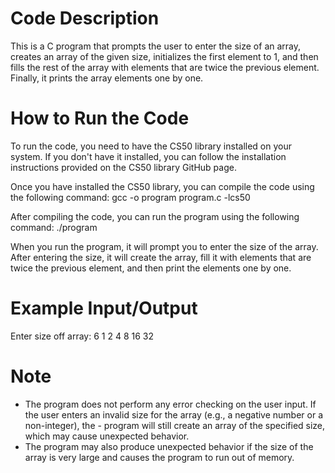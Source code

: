# Code Description
This is a C program that prompts the user to enter the size of an array, creates an array of the given size, initializes the first element to 1, and then fills the rest of the array with elements that are twice the previous element. Finally, it prints the array elements one by one.

# How to Run the Code
To run the code, you need to have the CS50 library installed on your system. If you don't have it installed, you can follow the installation instructions provided on the CS50 library GitHub page.

Once you have installed the CS50 library, you can compile the code using the following command:
gcc -o program program.c -lcs50

After compiling the code, you can run the program using the following command:
./program

When you run the program, it will prompt you to enter the size of the array. After entering the size, it will create the array, fill it with elements that are twice the previous element, and then print the elements one by one.

# Example Input/Output
Enter size off array: 6
1 2 4 8 16 32

# Note
- The program does not perform any error checking on the user input. If the user enters an invalid size for the array (e.g., a negative number or a non-integer), the - program will still create an array of the specified size, which may cause unexpected behavior.
- The program may also produce unexpected behavior if the size of the array is very large and causes the program to run out of memory.

